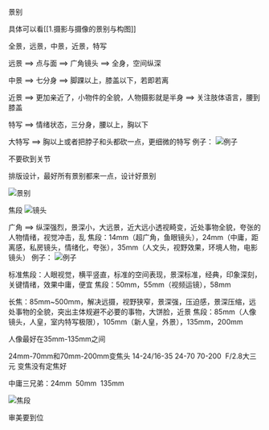 景别

具体可以看[[1.摄影与摄像的景别与构图]]

全景，远景，中景，近景，特写

远景 ==> 点与面 ==> 广角镜头 ==> 全身，空间纵深

中景 ==> 七分身 ==> 脚踝以上，膝盖以下，若即若离

近景 ==> 更加亲近了，小物件的全貌，人物摄影就是半身 ==> 关注肢体语言，腰到膝盖

特写 ==> 情绪状态，三分身，腰以上，胸以下

大特写 ==> 胸以上或者把脖子和头都砍一点，更细微的特写
例子：
![例子](https://cdn.jsdelivr.net/gh/Vixcity/FigureBed/img/202203032028087.png)

不要砍到关节

排版设计，最好所有景别都来一点，设计好景别

![景别](https://cdn.jsdelivr.net/gh/Vixcity/FigureBed/img/202203032038279.png)

焦段
![镜头](https://cdn.jsdelivr.net/gh/Vixcity/FigureBed/img/202203032037846.png)

广角 ==> 纵深强烈，景深小，大远景，近大远小透视畸变，近处事物全貌，夸张的人物情绪，视觉冲击，乱
焦段：14mm（超广角，鱼眼镜头），24mm（中庸，距离感，私房镜头，情绪化，夸张），35mm（人文头，视野效果，环境人物，电影镜头）
例子：
![例子](https://s2.loli.net/2022/06/10/W71yvL3SGhNtR9T.png)

标准焦段：人眼视觉，横平竖直，标准的空间表现，景深标准，经典，印象深刻，关键情绪，效果中庸，便宜
焦段：50mm，55mm（视频运镜），58mm

长焦：85mm~500mm，解决远摄，视野狭窄，景深强，压迫感，景深压缩，远处事物的全貌，突出主体规避不必要的事物，大饼脸，近景
焦段：85mm（人像镜头，人皇，室内特写极限），105mm（新人皇，外景），135mm，200mm

人像最好在35mm-135mm之间

24mm-70mm和70mm-200mm变焦头
14-24/16-35 24-70 70-200  F/2.8大三元
变焦没有定焦好

中庸三兄弟：24mm  50mm  135mm

![焦段](https://cdn.jsdelivr.net/gh/Vixcity/FigureBed/img/202203032113055.png)

审美要到位